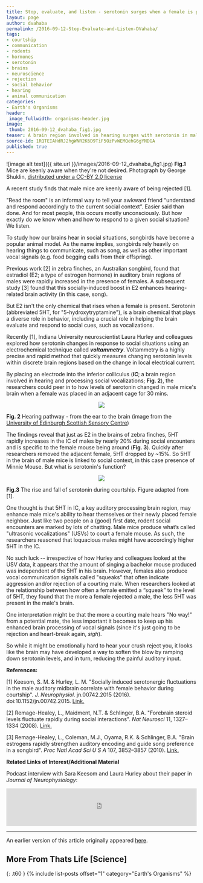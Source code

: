 ```yaml
---
title: Stop, evaluate, and listen - serotonin surges when a female is present
layout: page
author: dvahaba
permalink: /2016-09-12-Stop-Evaluate-and-Listen-DVahaba/
tags:
- courtship
- communication
- rodents
- hormones
- serotonin
- brains
- neuroscience
- rejection
- social behavior
- hearing
- animal communication
categories:
- Earth's Organisms
header:
 image_fullwidth: organisms-header.jpg
image:
 thumb: 2016-09-12_dvahaba_fig1.jpg
teaser: A brain region involved in hearing surges with serotonin in male mice when a female is present but drops if the mouse is romantically rejected.
source-id: 1RQTEIAHdRJ2hgWNR2K6D9TiF5OzPvWEMQehG6gYNDGA
published: true
---
```

![image alt text]({{ site.url }}/images/2016-09-12_dvahaba_fig1.jpg)
**Fig.1** Mice are keenly aware when they're not desired. Photograph by George Shuklin, [distributed under a CC-BY 2.0 license]( http://creativecommons.org/licenses/by/2.0/)

A recent study finds that male mice are keenly aware of being rejected [1].

"Read the room" is an informal way to tell your awkward friend “understand and respond accordingly to the current social context”. Easier said than done. And for most people, this occurs mostly unconsciously. But how exactly do we know when and how to respond to a given social situation? We listen.

To study how our brains hear in social situations, songbirds have become a popular animal model. As the name implies, songbirds rely heavily on hearing things to communicate, such as song, as well as other important vocal signals (e.g. food begging calls from their offspring).

Previous work [2] in zebra finches, an Australian songbird, found that estradiol (E2; a type of estrogen hormone) in auditory brain regions of males were rapidly increased in the presence of females. A subsequent study [3] found that this socially-induced boost in E2 enhances hearing-related brain activity (in this case, song). 

But E2 isn't the only chemical that rises when a female is present. Serotonin (abbreviated 5HT, for "5-hydroxytryptamine"), is a brain chemical that plays a diverse role in behavior, including a crucial role in helping the brain evaluate and respond to social cues, such as vocalizations.

	

Recently [1], Indiana University neuroscientist Laura Hurley and colleagues explored how serotonin changes in response to social situations using an electrochemical technique called **_voltammetry_**. Voltammetry is a highly precise and rapid method that quickly measures changing serotonin levels within discrete brain regions based on the change in local electrical current.

By placing an electrode into the inferior colliculus (**_IC_**; a brain region involved in hearing and processing social vocalizations; **Fig. 2**), the researchers could peer in to how levels of serotonin changed in male mice's brain when a female was placed in an adjacent cage for 30 mins.


<div style="text-align:center"><img src ="https://raw.githubusercontent.com/thatslifesci/thatslifesci/gh-pages/public/W7vEV3QK3c45hJLZtXuxg_img_0.png" /></div>

**Fig. 2** Hearing pathway - from the ear to the brain (image from the [University of Edinburgh Scottish Sensory Centre](http://www.ssc.education.ed.ac.uk/courses/pictures/dnov10i.jpg))

The findings reveal that just as E2 in the brains of zebra finches, 5HT rapidly increases in the IC of males by nearly 20% during social encounters and is specific to the female mouse being around (****Fig. 3****). Quickly after researchers removed the adjacent female, 5HT dropped by ~15%. So 5HT in the brain of male mice is linked to social context, in this case presence of Minnie Mouse. But what is serotonin's function?

<div style="text-align:center"><img src ="https://raw.githubusercontent.com/thatslifesci/thatslifesci/gh-pages/public/W7vEV3QK3c45hJLZtXuxg_img_1.png" /></div>

**Fig.3** The rise and fall of serotonin during courtship. Figure adapted from [1]. 

One thought is that 5HT in IC, a key auditory processing brain region, may enhance male mice's ability to hear themselves or their newly placed female neighbor. Just like two people on a (good) first date, rodent social encounters are marked by lots of chatting. Male mice produce what’s called "ultrasonic vocalizations" (USVs) to court a female mouse. As such, the researchers reasoned that loquacious males might have accordingly higher 5HT in the IC. 

No such luck -- irrespective of how Hurley and colleagues looked at the USV data, it appears that the amount of singing a bachelor mouse produced was independent of the 5HT in his brain. However, females also produce vocal communication signals called "squeaks" that often indicate aggression and/or rejection of a courting male. When researchers looked at the relationship between how often a female emitted a “squeak” to the level of 5HT, they found that the more a female rejected a male, the less 5HT was present in the male's brain.

One interpretation might be that the more a courting male hears "No way!" from a potential mate, the less important it becomes to keep up his enhanced brain processing of vocal signals (since it's just going to be rejection and heart-break again, *sigh*).

So while it might be emotionally hard to hear your crush reject you, it looks like the brain may have developed a way to soften the blow by ramping down serotonin levels, and in turn, reducing the painful auditory input.

**References:**

[1] Keesom, S. M. & Hurley, L. M. "Socially induced serotonergic fluctuations in the male auditory midbrain correlate with female behavior during courtship". *J. Neurophysiol*. jn.00742.2015 (2016). doi:10.1152/jn.00742.2015. [Link.](http://www.ncbi.nlm.nih.gov/pubmed/26792882)

[2] Remage-Healey, L., Maidment, N.T. & Schlinger, B.A. "Forebrain steroid levels fluctuate rapidly during social interactions". *Nat Neurosci* 11, 1327–1334 (2008). [Link.](http://www.ncbi.nlm.nih.gov/pubmed/18820691)

[3] Remage-Healey, L., Coleman, M.J., Oyama, R.K. & Schlinger, B.A. "Brain estrogens rapidly strengthen auditory encoding and guide song preference in a songbird". *Proc Natl Acad Sci U S A* 107, 3852–3857 (2010). [Link.](http://www.ncbi.nlm.nih.gov/pubmed/20133597)

**Related Links of Interest/Additional Material**

Podcast interview with Sara Keesom and Laura Hurley about their paper in *Journal of Neurophysiology*:

<iframe id="audio_iframe" src="https://www.podbean.com/media/player/sg8qb-5e6927?skin=4" width="100%" height="100" frameborder="0" scrolling="no"></iframe>

***

An earlier version of this article originally appeared [here](http://scicommumass.blogspot.com/2016/05/stop-evaluate-social-context-and-listen.html).

## More From Thats Life [Science]
{: .t60 }
{% include list-posts offset="1" category="Earth's Organisms" %}

